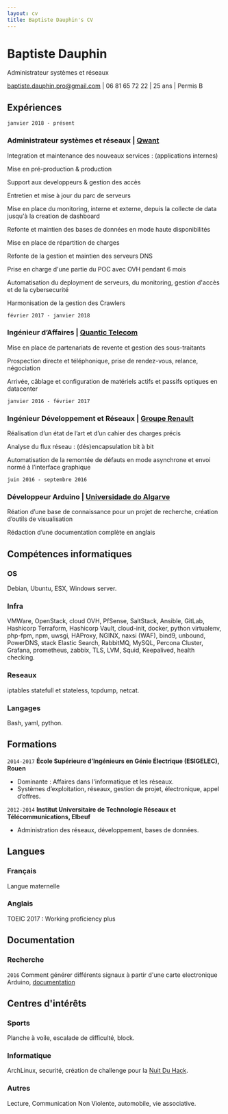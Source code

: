 ```yaml
---
layout: cv
title: Baptiste Dauphin's CV
---
```

# Baptiste Dauphin
Administrateur systèmes et réseaux

<div id="webaddress">
<a href="mailto:baptiste.dauphin.pro@gmail.com">baptiste.dauphin.pro@gmail.com</a> | 06 81 65 72 22 | 25 ans | Permis B
</div>


## Expériences

`janvier 2018 - présent`
### __Administrateur systèmes et réseaux__ | [Qwant](https://www.qwant.com/)

Integration et maintenance des nouveaux services : (applications internes)

Mise en pré-production & production

Support aux developpeurs & gestion des accès

Entretien et mise à jour du parc de serveurs

Mise en place du monitoring, interne et externe, depuis la collecte de data jusqu'à la creation de dashboard

Refonte et maintien des bases de données en mode haute disponibilités

Mise en place de répartition de charges

Refonte de la gestion et maintien des serveurs DNS

Prise en charge d'une partie du POC avec OVH pendant 6 mois

Automatisation du deployment de serveurs, du monitoring, gestion d'accès et de la cybersecurité

Harmonisation de la gestion des Crawlers




`février 2017 - janvier 2018`
### __Ingénieur d’Affaires__ | [Quantic Telecom](https://www.quantic-telecom.net/)

Mise en place de partenariats de revente et gestion des sous-traitants

Prospection directe et téléphonique, prise de rendez-vous, relance, négociation

Arrivée, câblage et configuration de matériels actifs et passifs optiques en datacenter

`janvier 2016 - février 2017`
### __Ingénieur Développement et Réseaux__ | [Groupe Renault](https://group.renault.com/groupe/implantations/nos-implantations-industrielles/usine-cleon/)

Réalisation d’un état de l’art et d’un cahier des charges précis

Analyse du flux réseau : (dés)encapsulation bit à bit

Automatisation de la remontée de défauts en mode asynchrone et envoi normé à l’interface graphique

`juin 2016 - septembre 2016`
### __Développeur Arduino__ | [Universidade do Algarve](https://www.ualg.pt/pt)

Réation d’une base de connaissance pour un projet de recherche, création d’outils de visualisation

Rédaction d’une documentation complète en anglais

## Compétences informatiques

### OS
Debian, Ubuntu, ESX, Windows server.
### Infra
VMWare, OpenStack, cloud OVH, PfSense, SaltStack, Ansible, GitLab, Hashicorp Terraform, Hashicorp Vault, cloud-init, docker, python virtualenv, php-fpm, npm, uwsgi,  HAProxy, NGINX, naxsi (WAF), bind9, unbound, PowerDNS, stack Elastic Search, RabbitMQ, MySQL, Percona Cluster, Grafana, prometheus, zabbix, TLS, LVM, Squid, Keepalived, health checking.
### Reseaux
iptables statefull et stateless, tcpdump, netcat.
### Langages
Bash, yaml, python.



## Formations

`2014-2017`
__École Supérieure d’Ingénieurs en Génie Électrique (ESIGELEC), Rouen__

- Dominante : Affaires dans l'informatique et les réseaux.
- Systèmes d’exploitation, réseaux, gestion de projet, électronique, appel d’offres.

`2012-2014`
__Institut Universitaire de Technologie Réseaux et Télécommunications, Elbeuf__

- Administration des réseaux, développement, bases de données.


## Langues

### Français
Langue maternelle

### Anglais
TOEIC 2017 : Working proficiency plus


## Documentation

### Recherche

`2016`
Comment générer différents signaux à partir d'une carte electronique Arduino, [documentation](https://drive.google.com/open?id=0B5wrnG1NJCSSQXNkTV9iaHdkamM)


## Centres d'intérêts

### Sports

Planche à voile, escalade de difficulté, block.

### Informatique

ArchLinux, securité, création de challenge pour la [Nuit Du Hack](https://lehack.org/fr#MORE).

### Autres

Lecture, Communication Non Violente, automobile, vie associative.



<!-- ### Footer

Last updated: 19 mai 2019 -->
